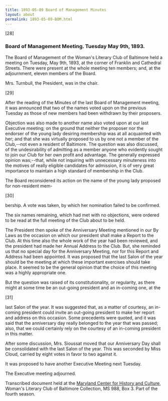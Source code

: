 ```yaml
---
title: 1893-05-09 Board of Management Minutes
layout: about
permalink: 1893-05-09-BOM.html
---
```

[28] 

### Board of Management Meeting. Tuesday May 9th, 1893.

The Board of Management of the Woman's Literary Club of Baltimore held a meeting on Tuesday, May 9th, 1893, at the corner of Franklin and Cathedral Streets. There were present at the whole meeting ten members; and, at the adjournment, eleven members of the Board.

Mrs. Turnbull, the President, was in the chair.

[29]

After the reading of the Minutes of the last Board of Management meeting, it was announced that two of the names voted upon on the previous Tuesday as those of new members had been withdrawn by their proposers.

Objection was also made to another name also voted upon at our last Executive meeting; on the ground that neither the proposer nor the endorser of the young lady desiring membership was at all acquainted with her; and that she was virtually proposed to us by one not a member of the Club,--not even a resident of Baltimore. The question was also discussed, of the undesirability of admitting as a member anyone who evidently sought to join our Club for her own profit and advantage. The generally expressed opinion was;--that, while not inquiring with unnecessary minuteness into the motives of really eligible candidates for admission, it is of very great importance to maintain a high standard of membership in the Club.

The Board reconsidered its action on the name of the young lady proposed for non-resident mem-

[30]

bership. A vote was taken, by which her nomination failed to be confirmed.

The six names remaining, which had met with no objections, were ordered to be read at the full meeting of the Club about to be held.

The President then spoke of the Anniversary Meeting mentioned in our By Laws as the occasion on which our president shall make a Report to the Club. At this time also the whole work of the year had been reviewed, and the president had made her Annual Address to the Club. But, she reminded us that no special day for the Anniversary Meeting, nor for this Report and Address had been appointed. It was proposed that the last Salon of the year should be the meeting at which these important exercises should take place. It seemed to be the general opinion that the choice of this meeting was a highly appropriate one.

But the question was raised of its constitutionality, or regularity, as there might at some time be an out-going president and an in-coming one, at the

[31]

last Salon of the year. It was suggested that, as a matter of courtesy, an in-coming president could invite an out-going president to make her report and address on this occasion. Some precedents were quoted, and it was said that the anniversary day really belonged to the year that was passed; also, that we could certainly rely on the courtesy of an in-coming president in this matter.

After some discussion, Mrs. Sioussat moved that our Anniversary Day shall be consolidated with the last Salon of the year. This was seconded by Miss Cloud, carried by eight votes in favor to two against it.

It was proposed to have another Executive Meeting next Tuesday.

The Executive meeting adjourned.

Transcribed document held at the [Maryland Center for History and Culture](http://mdhs.org/), Woman's Literary Club of Baltimore Collection, MS 988, Box 3. Part of the fourth season.